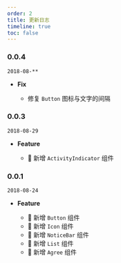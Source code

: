 ```yaml
---
order: 2
title: 更新日志
timeline: true
toc: false
---
```


### 0.0.4

`2018-08-**`

- **Fix**

  - 修复 `Button` 图标与文字的间隔

### 0.0.3

`2018-08-29`

- **Feature**

  - 🌟 新增 `ActivityIndicator` 组件

### 0.0.1

`2018-08-24`

- **Feature**

  - 🌟 新增 `Button` 组件
  - 🌟 新增 `Icon` 组件
  - 🌟 新增 `NoticeBar` 组件
  - 🌟 新增 `List` 组件
  - 🌟 新增 `Agree` 组件
